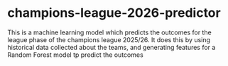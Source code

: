 # champions-league-2026-predictor
This is a machine learning model which predicts the outcomes for the league phase of the champions league 2025/26. It does this by using historical data collected about the teams, and generating features for a Random Forest model tp predict the outcomes
